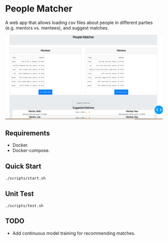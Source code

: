 # People Matcher

A web app that allows loading csv files about people in different parties (e.g. mentors vs. mentees), and suggest matches.

![Screenshot](doc/screenshot.png)

## Requirements

- Docker.
- Docker-compose.

## Quick Start

```
./scripts/start.sh
```

## Unit Test

```
./scripts/test.sh
```

## TODO

- Add continuous model training for recommending matches.
